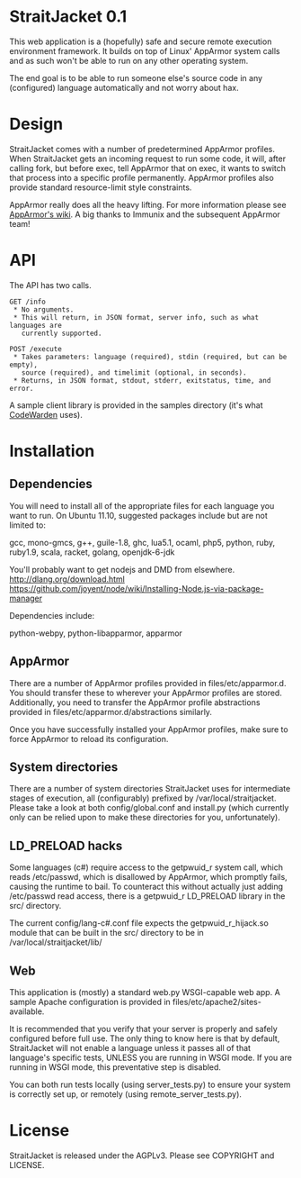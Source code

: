 StraitJacket 0.1
=====

This web application is a (hopefully) safe and secure remote execution
environment framework. It builds on top of Linux' AppArmor system calls and as
such won't be able to run on any other operating system.

The end goal is to be able to run someone else's source code in any (configured)
language automatically and not worry about hax.

Design
=====

StraitJacket comes with a number of predetermined AppArmor profiles. When
StraitJacket gets an incoming request to run some code, it will, after calling
fork, but before exec, tell AppArmor that on exec, it wants to switch that
process into a specific profile permanently. AppArmor profiles also provide
standard resource-limit style constraints.

AppArmor really does all the heavy lifting. For more information please see
[AppArmor's wiki](http://wiki.apparmor.net/). A big thanks to Immunix and the
subsequent AppArmor team!

API
===

The API has two calls.

```
GET /info
 * No arguments.
 * This will return, in JSON format, server info, such as what languages are
   currently supported.

POST /execute
 * Takes parameters: language (required), stdin (required, but can be empty),
   source (required), and timelimit (optional, in seconds).
 * Returns, in JSON format, stdout, stderr, exitstatus, time, and error.
```

A sample client library is provided in the samples directory (it's what
[CodeWarden](https://github.com/instructure/codewarden/) uses).

Installation
=====

Dependencies
-----

You will need to install all of the appropriate files for each language you want
to run. On Ubuntu 11.10, suggested packages include but are not limited to:

gcc, mono-gmcs, g++, guile-1.8, ghc, lua5.1, ocaml, php5, python, ruby,
ruby1.9, scala, racket, golang, openjdk-6-jdk

You'll probably want to get nodejs and DMD from elsewhere.
http://dlang.org/download.html
https://github.com/joyent/node/wiki/Installing-Node.js-via-package-manager

Dependencies include:

python-webpy, python-libapparmor, apparmor

AppArmor
------

There are a number of AppArmor profiles provided in files/etc/apparmor.d.
You should transfer these to wherever your AppArmor profiles are stored.
Additionally, you need to transfer the AppArmor profile abstractions provided in
files/etc/apparmor.d/abstractions similarly.

Once you have successfully installed your AppArmor profiles, make sure to force
AppArmor to reload its configuration.

System directories
-------

There are a number of system directories StraitJacket uses for intermediate
stages of execution, all (configurably) prefixed by /var/local/straitjacket.
Please take a look at both config/global.conf and install.py (which currently
only can be relied upon to make these directories for you, unfortunately).

LD_PRELOAD hacks
-------

Some languages (c#) require access to the getpwuid_r system call, which reads
/etc/passwd, which is disallowed by AppArmor, which promptly fails, causing
the runtime to bail. To counteract this without actually just adding /etc/passwd
read access, there is a getpwuid_r LD_PRELOAD library in the src/ directory.

The current config/lang-c#.conf file expects the getpwuid_r_hijack.so module
that can be built in the src/ directory to be in /var/local/straitjacket/lib/

Web
-----

This application is (mostly) a standard web.py WSGI-capable web app. A sample
Apache configuration is provided in files/etc/apache2/sites-available.

It is recommended that you verify that your server is properly and
safely configured before full use. The only thing to know here is that by
default, StraitJacket will not enable a language unless it passes all of that
language's specific tests, UNLESS you are running in WSGI mode. If you are
running in WSGI mode, this preventative step is disabled.

You can both run tests locally (using server_tests.py) to ensure your system
is correctly set up, or remotely (using remote_server_tests.py).

License
=====

StraitJacket is released under the AGPLv3. Please see COPYRIGHT and LICENSE.
